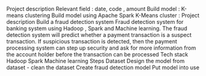 Project description
Relevant field : date, code , amount
Build model : K-means clustering
Build model using Apache Spark
K-Means cluster :
Project description
Build a fraud detection system
Fraud detection system for banking system using Hadoop , Spark and Machine learning. The fraud detection system will predict whether a payment transaction is a suspect transaction.
If suspicious transaction is detected, then the payment processing system can step up security and ask for more information from the account holder before the transaction can be processed
Tech stack
Hadoop
Spark
Machine learning
Steps
Dataset
Design the model from dataset - clean the dataset
Create fraud detection model
Put model into use
